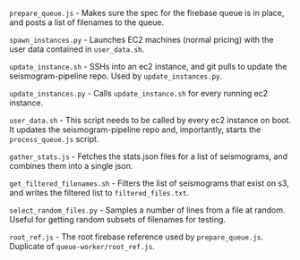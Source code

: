 `prepare_queue.js` - Makes sure the spec for the firebase queue is in place, and posts a list of filenames to the queue.

`spawn_instances.py` - Launches EC2 machines (normal pricing) with the user data contained in `user_data.sh`.

`update_instance.sh` - SSHs into an ec2 instance, and git pulls to update the seismogram-pipeline repo. Used by `update_instances.py`.

`update_instances.py` - Calls `update_instance.sh` for every running ec2 instance.

`user_data.sh` - This script needs to be called by every ec2 instance on boot. It updates the seismogram-pipeline repo and, importantly, starts the `process_queue.js` script.

`gather_stats.js` - Fetches the stats.json files for a list of seismograms, and combines them into a single json.

`get_filtered_filenames.sh` - Filters the list of seismograms that exist on s3, and writes the filtered list to `filtered_files.txt`.

`select_random_files.py` - Samples a number of lines from a file at random. Useful for getting random subsets of filenames for testing.

`root_ref.js` - The root firebase reference used by `prepare_queue.js`. Duplicate of `queue-worker/root_ref.js`.
